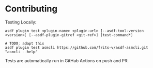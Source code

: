 # Contributing

Testing Locally:

```shell
asdf plugin test <plugin-name> <plugin-url> [--asdf-tool-version <version>] [--asdf-plugin-gitref <git-ref>] [test-command*]

# TODO: adapt this
asdf plugin test asmcli https://github.com/frits-v/asdf-asmcli.git "asmcli --help"
```

Tests are automatically run in GitHub Actions on push and PR.
